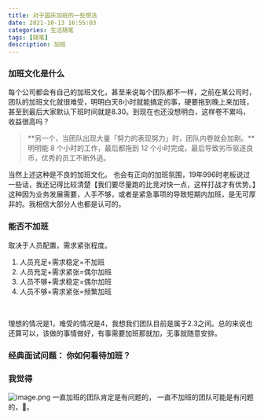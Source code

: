 ```yaml
---
title: 对于国庆加班的一些想法
date: 2021-10-13 16:55:03
categories: 生活随笔
tags: [随笔]
description: 加班
---
```

### 加班文化是什么
每个公司都会有自己的加班文化，甚至来说每个团队都不一样，之前在某公司时，团队的加班文化就很难受，明明白天8小时就能搞定的事，硬要拖到晚上来加班，甚至到最后大家默认下班时间就是8.30。到现在也还没想明白，这样卷不累吗，收益很高吗？
​<!-- more -->

> **另一个，当团队出现大量「努力的表现努力」时，团队内卷就会加剧。**明明能 8 个小时的工作，最后都拖到 12 个小时完成，最后导致劣币驱逐良币，优秀的员工不断外逃。

当然上述这种是不良的加班文化。
也会有正向的加班氛围，19年996时老板说过一些话，我还记得比较清楚【我们要尽量跑的比竞对快一点，这样打战才有优势。】这种因为业务发展需要，人手不够，或者是紧急事项的导致短期内加班，是无可厚非的。我相信大部分人也都是认可的。


### 能否不加班
取决于人员配置，需求紧张程度。

1. 人员充足+需求稳定=不加班
1. 人员充足+需求紧张=偶尔加班
1. 人员不够+需求稳定=偶尔加班
1. 人员不够+需求紧张=频繁加班

​

理想的情况是1，难受的情况是4，我想我们团队目前是属于2.3之间。总的来说也还算可以，该做的事情做好，有事需要加班那就加，无事就随意安排。


### 经典面试问题： 你如何看待加班？
### 我觉得
![image.png](https://intranetproxy.alipay.com/skylark/lark/0/2021/png/346581/1633769084429-808efb56-835a-4ec2-8b70-dd6545948704.png#clientId=u0e9a55eb-44db-4&from=paste&height=113&id=ub2baf9e9&margin=%5Bobject%20Object%5D&name=image.png&originHeight=226&originWidth=242&originalType=binary&ratio=1&size=52657&status=done&style=none&taskId=u2587be24-e868-49d1-a23f-ceb95d8960e&width=121)
一直加班的团队肯定是有问题的， 一直不加班的团队可能是有问题的，🐶。
